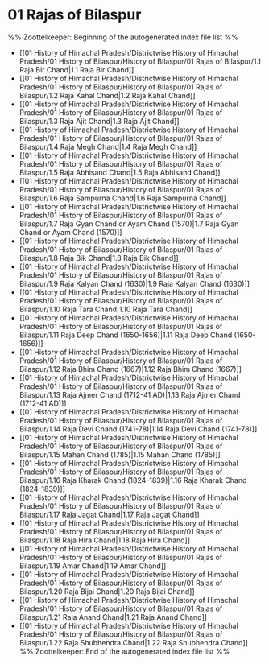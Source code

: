 # 01 Rajas of Bilaspur
%% Zoottelkeeper: Beginning of the autogenerated index file list  %%
-  [[01 History of Himachal Pradesh/Districtwise History of Himachal Pradesh/01 History of Bilaspur/History of Bilaspur/01 Rajas of Bilaspur/1.1 Raja Bir Chand|1.1 Raja Bir Chand]]
-  [[01 History of Himachal Pradesh/Districtwise History of Himachal Pradesh/01 History of Bilaspur/History of Bilaspur/01 Rajas of Bilaspur/1.2 Raja Kahal Chand|1.2 Raja Kahal Chand]]
-  [[01 History of Himachal Pradesh/Districtwise History of Himachal Pradesh/01 History of Bilaspur/History of Bilaspur/01 Rajas of Bilaspur/1.3 Raja Ajit Chand|1.3 Raja Ajit Chand]]
-  [[01 History of Himachal Pradesh/Districtwise History of Himachal Pradesh/01 History of Bilaspur/History of Bilaspur/01 Rajas of Bilaspur/1.4 Raja Megh Chand|1.4 Raja Megh Chand]]
-  [[01 History of Himachal Pradesh/Districtwise History of Himachal Pradesh/01 History of Bilaspur/History of Bilaspur/01 Rajas of Bilaspur/1.5 Raja Abhisand Chand|1.5 Raja Abhisand Chand]]
-  [[01 History of Himachal Pradesh/Districtwise History of Himachal Pradesh/01 History of Bilaspur/History of Bilaspur/01 Rajas of Bilaspur/1.6 Raja Sampurna Chand|1.6 Raja Sampurna Chand]]
-  [[01 History of Himachal Pradesh/Districtwise History of Himachal Pradesh/01 History of Bilaspur/History of Bilaspur/01 Rajas of Bilaspur/1.7 Raja Gyan Chand or Ayam Chand (1570)|1.7 Raja Gyan Chand or Ayam Chand (1570)]]
-  [[01 History of Himachal Pradesh/Districtwise History of Himachal Pradesh/01 History of Bilaspur/History of Bilaspur/01 Rajas of Bilaspur/1.8 Raja Bik Chand|1.8 Raja Bik Chand]]
-  [[01 History of Himachal Pradesh/Districtwise History of Himachal Pradesh/01 History of Bilaspur/History of Bilaspur/01 Rajas of Bilaspur/1.9 Raja Kalyan Chand (1630)|1.9 Raja Kalyan Chand (1630)]]
-  [[01 History of Himachal Pradesh/Districtwise History of Himachal Pradesh/01 History of Bilaspur/History of Bilaspur/01 Rajas of Bilaspur/1.10 Raja Tara Chand|1.10 Raja Tara Chand]]
-  [[01 History of Himachal Pradesh/Districtwise History of Himachal Pradesh/01 History of Bilaspur/History of Bilaspur/01 Rajas of Bilaspur/1.11 Raja Deep Chand (1650-1656)|1.11 Raja Deep Chand (1650-1656)]]
-  [[01 History of Himachal Pradesh/Districtwise History of Himachal Pradesh/01 History of Bilaspur/History of Bilaspur/01 Rajas of Bilaspur/1.12 Raja Bhim Chand (1667)|1.12 Raja Bhim Chand (1667)]]
-  [[01 History of Himachal Pradesh/Districtwise History of Himachal Pradesh/01 History of Bilaspur/History of Bilaspur/01 Rajas of Bilaspur/1.13 Raja Ajmer Chand (1712-41 AD)|1.13 Raja Ajmer Chand (1712-41 AD)]]
-  [[01 History of Himachal Pradesh/Districtwise History of Himachal Pradesh/01 History of Bilaspur/History of Bilaspur/01 Rajas of Bilaspur/1.14 Raja Devi Chand (1741-78)|1.14 Raja Devi Chand (1741-78)]]
-  [[01 History of Himachal Pradesh/Districtwise History of Himachal Pradesh/01 History of Bilaspur/History of Bilaspur/01 Rajas of Bilaspur/1.15 Mahan Chand (1785)|1.15 Mahan Chand (1785)]]
-  [[01 History of Himachal Pradesh/Districtwise History of Himachal Pradesh/01 History of Bilaspur/History of Bilaspur/01 Rajas of Bilaspur/1.16 Raja Kharak Chand (1824-1839)|1.16 Raja Kharak Chand (1824-1839)]]
-  [[01 History of Himachal Pradesh/Districtwise History of Himachal Pradesh/01 History of Bilaspur/History of Bilaspur/01 Rajas of Bilaspur/1.17 Raja Jagat Chand|1.17 Raja Jagat Chand]]
-  [[01 History of Himachal Pradesh/Districtwise History of Himachal Pradesh/01 History of Bilaspur/History of Bilaspur/01 Rajas of Bilaspur/1.18 Raja Hira Chand|1.18 Raja Hira Chand]]
-  [[01 History of Himachal Pradesh/Districtwise History of Himachal Pradesh/01 History of Bilaspur/History of Bilaspur/01 Rajas of Bilaspur/1.19 Amar Chand|1.19 Amar Chand]]
-  [[01 History of Himachal Pradesh/Districtwise History of Himachal Pradesh/01 History of Bilaspur/History of Bilaspur/01 Rajas of Bilaspur/1.20 Raja Bijai Chand|1.20 Raja Bijai Chand]]
-  [[01 History of Himachal Pradesh/Districtwise History of Himachal Pradesh/01 History of Bilaspur/History of Bilaspur/01 Rajas of Bilaspur/1.21 Raja Anand Chand|1.21 Raja Anand Chand]]
-  [[01 History of Himachal Pradesh/Districtwise History of Himachal Pradesh/01 History of Bilaspur/History of Bilaspur/01 Rajas of Bilaspur/1.22 Raja Shubhendra Chand|1.22 Raja Shubhendra Chand]]
%% Zoottelkeeper: End of the autogenerated index file list  %%
